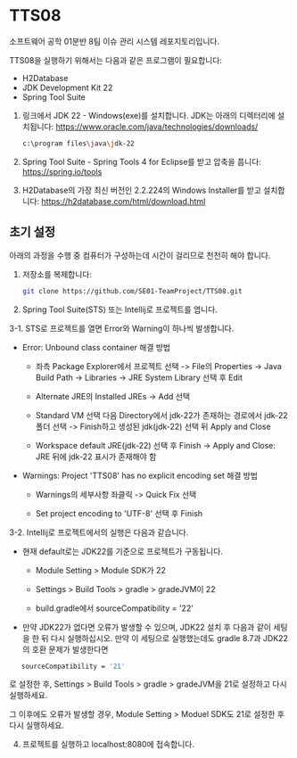 # TTS08
소프트웨어 공학 01분반 8팀 이슈 관리 시스템 레포지토리입니다.

TTS08을 실행하기 위해서는 다음과 같은 프로그램이 필요합니다:
 - H2Database
 - JDK Development Kit 22
 - Spring Tool Suite

1. 링크에서 JDK 22 - Windows(exe)를 설치합니다. JDK는 아래의 디렉터리에 설치됩니다: https://www.oracle.com/java/technologies/downloads/

   ```sh
   c:\program files\java\jdk-22
   ```

2. Spring Tool Suite - Spring Tools 4 for Eclipse를 받고 압축을 풉니다: https://spring.io/tools

3. H2Database의 가장 최신 버전인 2.2.224의 Windows Installer를 받고 설치합니다: https://h2database.com/html/download.html

## 초기 설정

아래의 과정을 수행 중 컴퓨터가 구성하는데 시간이 걸리므로 천천히 해야 합니다.

1. 저장소를 복제합니다:

   ```sh
   git clone https://github.com/SE01-TeamProject/TTS08.git
   ```

2. Spring Tool Suite(STS) 또는 Intellij로 프로젝트를 엽니다.

3-1. STS로 프로젝트를 열면 Error와 Warning이 하나씩 발생합니다. 

- Error: Unbound class container 해결 방법

   - 좌측 Package Explorer에서 프로젝트 선택 -> File의 Properties -> Java Build Path -> Libraries -> JRE System Library 선택 후 Edit
 
   - Alternate JRE의 Installed JREs -> Add 선택
 
   - Standard VM 선택 다음 Directory에서 jdk-22가 존재하는 경로에서 jdk-22 폴더 선택 -> Finish하고 생성된 jdk(jdk-22) 선택 뒤 Apply and Close

   - Workspace default JRE(jdk-22) 선택 후 Finish -> Apply and Close: JRE 뒤에 jdk-22 표시가 존재해야 함

- Warnings: Project 'TTS08' has no explicit encoding set 해결 방법

   - Warnings의 세부사항 좌클릭 -> Quick Fix 선택

   - Set project encoding to 'UTF-8' 선택 후 Finish

3-2. Intellij로 프로젝트에서의 실행은 다음과 같습니다.    

- 현재 default로는 JDK22를 기준으로 프로젝트가 구동됩니다.

    - Module Setting > Module SDK가 22
      
    - Settings > Build Tools > gradle > gradeJVM이 22
      
    - build.gradle에서 sourceCompatibility = '22'
      
- 만약 JDK22가 없다면 오류가 발생할 수 있으며, JDK22 설치 후 다음과 같이 세팅을 한 뒤 다시 실행하십시오. 만약 이 세팅으로 실행했는데도 gradle 8.7과 JDK22의 호환 문제가 발생한다면   
```sh
   sourceCompatibility = '21'
   ```
로 설정한 후, Settings > Build Tools > gradle > gradeJVM을 21로 설정하고 다시 실행하세요.

그 이후에도 오류가 발생할 경우, Module Setting > Moduel SDK도 21로 설정한 후 다시 실행하세요.

4. 프로젝트를 실행하고 localhost:8080에 접속합니다.
